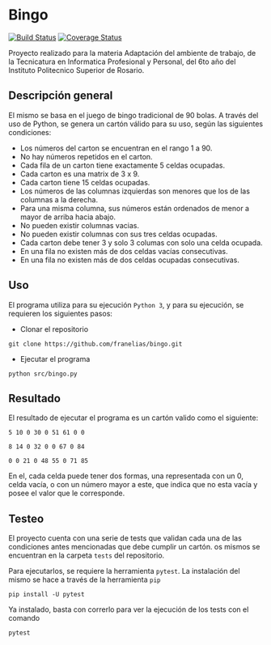 # Bingo
[![Build Status](https://travis-ci.com/franelias/bingo.svg?branch=master)](https://travis-ci.com/franelias/bingo)
[![Coverage Status](https://coveralls.io/repos/github/franelias/bingo/badge.svg?branch=master)](https://coveralls.io/github/franelias/bingo?branch=master)

Proyecto realizado para la materia Adaptación del ambiente de trabajo, de la Tecnicatura en Informatica Profesional y Personal, del 6to año del Instituto Politecnico Superior de Rosario.

## Descripción general

El mismo se basa en el juego de bingo tradicional de 90 bolas. A través del uso de Python, se genera un cartón válido para su uso, según las siguientes condiciones:
- Los números del carton se encuentran en el rango 1 a 90.
- No hay números repetidos en el carton.
- Cada fila de un carton tiene exactamente 5 celdas ocupadas.
- Cada carton es una matrix de 3 x 9.
- Cada carton tiene 15 celdas ocupadas.
- Los números de las columnas izquierdas son menores que los de las columnas a la derecha.
- Para una misma columna, sus números están ordenados de menor a mayor de arriba hacia abajo.
- No pueden existir columnas vacias.
- No pueden existir columnas con sus tres celdas ocupadas.
- Cada carton debe tener 3 y solo 3 columas con solo una celda ocupada.
- En una fila no existen más de dos celdas vacías consecutivas.
- En una fila no existen más de dos celdas ocupadas consecutivas.

## Uso
El programa utiliza para su ejecución `Python 3`, y para su ejecución, se requieren los siguientes pasos:
- Clonar el repositorio
```
git clone https://github.com/franelias/bingo.git
```
- Ejecutar el programa
```
python src/bingo.py
```

## Resultado
El resultado de ejecutar el programa es un cartón valido como el siguiente:
```
5 10 0 30 0 51 61 0 0

8 14 0 32 0 0 67 0 84

0 0 21 0 48 55 0 71 85
```
En el, cada celda puede tener dos formas, una representada con un 0, celda vacía, o con un número mayor a este, que indica que no esta vacía y posee el valor que le corresponde.

## Testeo
El proyecto cuenta con una serie de tests que validan cada una de las condiciones antes mencionadas que debe cumplir un cartón. os mismos se encuentran en la carpeta `tests` del repositorio.

Para ejecutarlos, se requiere la herramienta `pytest`. La instalación del mismo se hace a través de la herramienta `pip`
```
pip install -U pytest
```
Ya instalado, basta con correrlo para ver la ejecución de los tests con el comando
```
pytest
```
